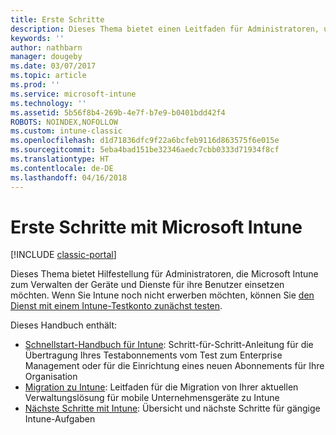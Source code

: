 ```yaml
---
title: Erste Schritte
description: Dieses Thema bietet einen Leitfaden für Administratoren, um Microsoft Intune in der von ihnen verwalteten Produktionsumgebung des Unternehmens bereitzustellen.
keywords: ''
author: nathbarn
manager: dougeby
ms.date: 03/07/2017
ms.topic: article
ms.prod: ''
ms.service: microsoft-intune
ms.technology: ''
ms.assetid: 5b56f8b4-269b-4e7f-b7e9-b0401bdd42f4
ROBOTS: NOINDEX,NOFOLLOW
ms.custom: intune-classic
ms.openlocfilehash: d1d71836dfc9f22a6bcfeb9116d863575f6e015e
ms.sourcegitcommit: 5eba4bad151be32346aedc7cbb0333d71934f8cf
ms.translationtype: HT
ms.contentlocale: de-DE
ms.lasthandoff: 04/16/2018
---
```

# <a name="get-started-with-microsoft-intune"></a>Erste Schritte mit Microsoft Intune

[!INCLUDE [classic-portal](../includes/classic-portal.md)]

Dieses Thema bietet Hilfestellung für Administratoren, die Microsoft Intune zum Verwalten der Geräte und Dienste für ihre Benutzer einsetzen möchten. Wenn Sie Intune noch nicht erwerben möchten, können Sie [den Dienst mit einem Intune-Testkonto zunächst testen](/intune-classic/understand-explore/mobile-device-management-trial-guide-microsoft-intune).

Dieses Handbuch enthält:
- [Schnellstart-Handbuch für Intune](/intune/setup-steps): Schritt-für-Schritt-Anleitung für die Übertragung Ihres Testabonnements vom Test zum Enterprise Management oder für die Einrichtung eines neuen Abonnements für Ihre Organisation
- [Migration zu Intune](/intune/migration-guide): Leitfaden für die Migration von Ihrer aktuellen Verwaltungslösung für mobile Unternehmensgeräte zu Intune
- [Nächste Schritte mit Intune](prevent-company-data-leaks-from-Office-365-mobile-apps.md): Übersicht und nächste Schritte für gängige Intune-Aufgaben
